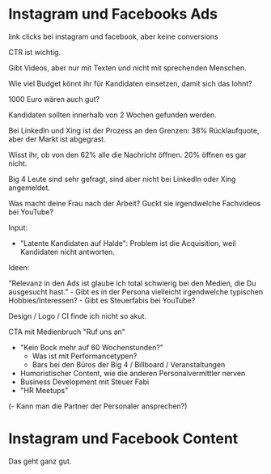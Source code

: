 
# Instagram und Facebooks Ads

link clicks bei instagram und facebook, aber keine conversions

CTR ist wichtig.

Gibt Videos, aber nur mit Texten und nicht mit sprechenden Menschen.

Wie viel Budget könnt ihr für Kandidaten einsetzen, damit sich das lohnt?

1000 Euro wären auch gut?

Kandidaten sollten innerhalb von 2 Wochen gefunden werden.

Bei LinkedIn und Xing ist der Prozess an den Grenzen: 38% Rücklaufquote, aber der Markt ist abgegrast.

Wisst ihr, ob von den 62% alle die Nachricht öffnen. 20% öffnen es gar nicht.

Big 4 Leute sind sehr gefragt, sind aber nicht bei LinkedIn oder Xing angemeldet.

Was macht deine Frau nach der Arbeit?
Guckt sie irgendwelche Fachvideos bei YouTube?

Input:

- "Latente Kandidaten auf Halde": Problem ist die Acquisition, weil Kandidaten nicht antworten.

Ideen:


"Relevanz in den Ads ist glaube ich total schwierig bei den Medien, die Du ausgesucht hast."
	- Gibt es in der Persona vielleicht irgendwelche typischen Hobbies/Interessen?
	- Gibt es Steuerfabis bei YouTube?


Design / Logo / CI finde ich nicht so akut.


CTA mit Medienbruch "Ruf uns an"

- "Kein Bock mehr auf 60 Wochenstunden?"
  - Was ist mit Performancetypen?
  - Bars bei den Büros der Big 4 / Billboard / Veranstaltungen
- Humoristischer Content, wie die anderen Personalvermittler nerven
- Business Development mit Steuer Fabi
- "HR Meetups"

(- Kann man die Partner der Personaler ansprechen?)


# Instagram und Facebook Content

Das geht ganz gut.
